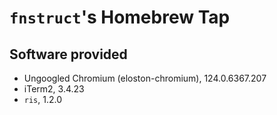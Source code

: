 # `fnstruct`'s Homebrew Tap

## Software provided

- Ungoogled Chromium (eloston-chromium), 124.0.6367.207
- iTerm2, 3.4.23
- `ris`, 1.2.0
